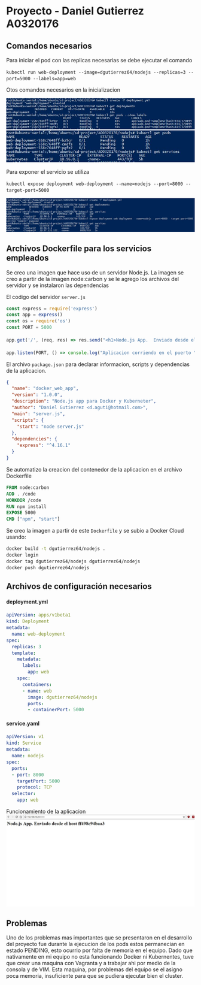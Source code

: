 # Proyecto - Daniel Gutierrez A0320176

## Comandos necesarios

Para iniciar el pod con las replicas necesarias se debe ejecutar el comando


`kubectl run web-deployment --image=dgutierrez64/nodejs --replicas=3 --port=5000 --labels=app=web`

Otos comandos necesarios en la inicializacion

<img src="img/coms.JPG">
<img src="img/servs.JPG">

Para exponer el servicio se utiliza

`kubectl expose deployment web-deployment --name=nodejs --port=8000 --target-port=5000`

<img src="img/exp.JPG">

## Archivos Dockerfile para los servicios empleados

Se creo una imagen que hace uso de un servidor Node.js. La imagen se creo a partir de la imagen node:carbon y se le agrego los archivos del servidor y se instalaron las dependencias

El codigo del servidor `server.js`
```js
const express = require('express')
const app = express()
const os = require('os')
const PORT = 5000

app.get('/', (req, res) => res.send("<h1>Node.js App.  Enviado desde el host " + os.hostname() + "</h1>"))

app.listen(PORT, () => console.log("Aplicacion corriendo en el puerto " + PORT + "!" ))
```

El archivo `package.json` para declarar informacion, scripts y dependencias de la aplicacion.
```json
{
  "name": "docker_web_app",
  "version": "1.0.0",
  "description": "Node.js app para Docker y Kuberneter",
  "author": "Daniel Gutierrez <d.aguti@hotmail.com>",
  "main": "server.js",
  "scripts": {
    "start": "node server.js"
  },
  "dependencies": {
    "express": "^4.16.1"
  }
}
```

Se automatizo la creacion del contenedor de la aplicacion en el archivo Dockerfile
```Dockerfile
FROM node:carbon
ADD . /code
WORKDIR /code
RUN npm install
EXPOSE 5000
CMD ["npm", "start"]
```

Se creo la imagen a partir de este `Dockerfile` y se subio a Docker Cloud usando:
```bash
docker build -t dgutierrez64/nodejs .
docker login
docker tag dgutierrez64/nodejs dgutierrez64/nodejs
docker push dgutierrez64/nodejs
```


## Archivos de configuración necesarios

#### deployment.yml

```yml
apiVersion: apps/v1beta1
kind: Deployment
metadata:
  name: web-deployment
spec:
  replicas: 3
  template:
    metadata:
      labels:
        app: web
    spec:
      containers:
      - name: web
        image: dgutierrez64/nodejs
        ports:
        - containerPort: 5000
```
#### service.yaml
```yml
apiVersion: v1
kind: Service
metadata:
  name: nodejs
spec:
  ports:
  - port: 8000
    targetPort: 5000
    protocol: TCP
  selector:
    app: web
```

Funcionamiento de la aplicacion 
<img src="img/app.JPG">

## Problemas

Uno de los problemas mas importantes que se presentaron en el desarrollo del proyecto fue durante la ejecucion de los pods estos permanecian en estado PENDING, esto ocurrio por falta de memoria en el equipo. Dado que nativamente en mi equipo no esta funcionando Docker ni Kubernentes, tuve que crear una maquina con Vagranta y a trabajar ahi por medio de la consola y de VIM. Esta maquina, por problemas del equipo se el asigno poca memoria, insuficiente para que se pudiera ejecutar bien el cluster.

